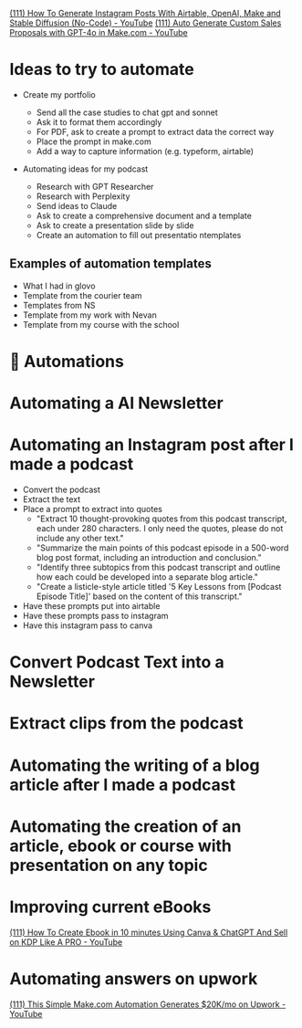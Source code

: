 [(111) How To Generate Instagram Posts With Airtable, OpenAI, Make and Stable Diffusion (No-Code) - YouTube](https://youtu.be/NfaMhOuIPFM?si=UC3YUV6f5QJpOJzT)
[(111) Auto Generate Custom Sales Proposals with GPT-4o in Make.com - YouTube](https://youtu.be/9iNiP2Lvk4Y?si=_C8376xs9maDOWjm)



# Ideas to try to automate

* Create my portfolio
	* Send all the case studies to chat gpt and sonnet 
	* Ask it to format them accordingly
	* For PDF, ask to create a prompt to extract data the correct way
	* Place the prompt in make.com
	* Add a way to capture information (e.g. typeform, airtable)

* Automating ideas for my podcast
	* Research with GPT Researcher
	* Research with Perplexity
	* Send ideas to Claude
	* Ask to create a comprehensive document and a template
	* Ask to create a presentation slide by slide
	* Create an automation to fill out presentatio ntemplates

## Examples of automation templates
* What I had in glovo
* Template from the courier team
* Templates from NS
* Template from my work with Nevan
* Template from my course with the school 


# 🤖 Automations

# Automating a AI Newsletter

# Automating an Instagram post after I made a podcast
* Convert the podcast
* Extract the text
* Place a prompt to extract into quotes
	* "Extract 10 thought-provoking quotes from this podcast transcript, each under 280 characters. I only need the quotes, please do not include any other text."
	* "Summarize the main points of this podcast episode in a 500-word blog post format, including an introduction and conclusion."
	* "Identify three subtopics from this podcast transcript and outline how each could be developed into a separate blog article."
	* "Create a listicle-style article titled '5 Key Lessons from [Podcast Episode Title]' based on the content of this transcript."
* Have these prompts put into airtable
* Have these prompts pass to instagram
* Have this instagram pass to canva

# Convert Podcast Text into a Newsletter

# Extract clips from the podcast

# Automating the writing of a blog article after I made a podcast


# Automating the creation of an article, ebook or course with presentation on any topic

# Improving current eBooks
[(111) How To Create Ebook in 10 minutes Using Canva & ChatGPT And Sell on KDP Like A PRO - YouTube](https://youtu.be/FSTyBU5sYA0?si=x3KkMGPSvlp-G08q)

# Automating answers on upwork
[(111) This Simple Make.com Automation Generates $20K/mo on Upwork - YouTube](https://youtu.be/P2Y_DVW1TSQ?si=csx5Kw2SG6u9Grgt) 